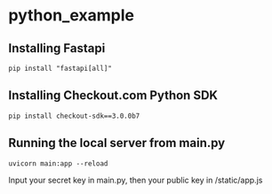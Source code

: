 # python_example

## Installing Fastapi
`pip install "fastapi[all]"`

## Installing Checkout.com Python SDK
`pip install checkout-sdk==3.0.0b7`

## Running the local server from main.py
`uvicorn main:app --reload`

Input your secret key in main.py, then your public key in /static/app.js
